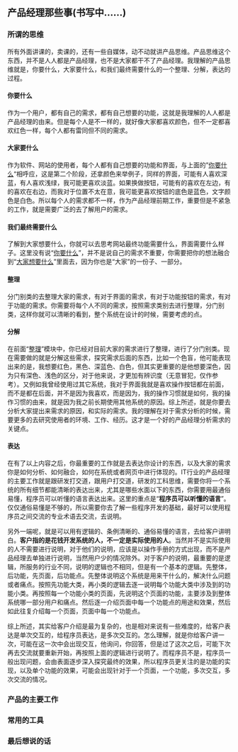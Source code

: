 ## 产品经理那些事(书写中……)

### 所谓的思维

所有外面讲课的，卖课的，还有一些自媒体，动不动就讲产品思维。产品思维这个东西，并不是人人都是产品经理，也不是大家都干不了产品经理。我理解的产品思维就是，你要什么，大家要什么，和我们最终需要什么的一个整理、分解，表达的过程。

#### 你要什么

作为一个用户，都有自己的需求，都有自己想要的功能，这就是我理解的人人都是产品经理的由来。但是每个人是不一样的，就好像大家都喜欢颜色，但不一定都喜欢红色一样，每个人都有雷同但不同的需求。

#### 大家要什么

作为软件、网站的使用者，每个人都有自己想要的功能和界面，与上面的”[你要什么](#你要什么)“相呼应，这是第二个阶段，还拿颜色来举例子，同样的界面，可能有人喜欢深蓝，有人喜欢浅绿，我可能更喜欢淡蓝。如果换做按钮，可能有的喜欢在左边，有的喜欢在右边，而我对于位置不太在意，我可能更喜欢按钮的底色是蓝色，文字颜色是白色。所以每个人的需求都不一样，作为产品经理前期工作，重要但是不紧急的工作，就是需要广泛的去了解用户的需求。

#### 我们最终需要什么

了解到大家想要什么，你就可以去思考网站最终功能需要什么，界面需要什么样子。这里没有说“[你要什么](#你要什么)”，并不是说自己的需求不重要，你需要把你的想法融合到“[大家想要什么](#大家想要什么)”里面去，因为你也是“大家”的一份子、一部分。

#### 整理

分门别类的去整理大家的需求，有对于界面的需求，有对于功能按钮的需求，有对于功能的需求。你需要将每个人不同的需求，按照需求类别去进行整理，分门别类，这样你就可以清晰的看到，整个系统在设计的时候，需要考虑的点。

#### 分解

在前面“[整理](#整理)”模块中，你已经对目前大家的需求进行了整理，进行了分门别类。现在需要做的就是分解这些需求，探究需求后面的东西，比如一个色盲，他可能表现出来的是，我想要红色，黑色、深蓝色、白色，但其实更重要的是他想要深色，因为只有深色、浅色的区分，对于他来说，才更加有辨识度（无意冒犯，仅作参考）。又例如我曾经使用过其它系统，我对于界面我就是喜欢操作按钮都在前面，而不是都在后面，并不是因为我喜欢，而是因为，我的操作习惯就是如何，我的操作习惯的由来，就是因为我之前长期使用其他系统的原因。综上所述，就是你要去分析大家提出来需求的原因，和实际的需求。我的理解在对于需求分析的时候，需要更多的去研究使用者的环境、工作、经历。这才是一个好的产品经理分析需求的关键点。

#### 表达

在有了以上内容之后，你最重要的工作就是去表达你设计的东西，以及大家的需求你是如何分析、如何融合，如何在系统或者网页中进行体现的。IT行业的产品经理的主要工作就是跟研发打交道，跟用户打交道，研发的工科思维，需要你将一个系统的所有细节都能清晰的表达出来，尤其是哪些水面以下的东西，你需要用最通俗易懂，程序员可以听懂的语言表达出来。这里的重点是“**程序员可以听懂的语言**”。仅仅通俗易懂是不够的，所以需要你去了解一些程序开发的基础，最好可以使用程序员之间交流的专业术语去交流，去说明。

另外一端呢，就是可以用有逻辑的、条例清晰的、通俗易懂的语言，去给客户讲明白。**客户指的是花钱开发系统的人，不一定是实际使用的人**。当然并不是实际使用的人不需要进行说明，对于他们的说明，应该是以操作手册的方式出现，而不是产品经理去单独进行说明，当然用户少的情况除外。对于客户的说明，最重要的是逻辑，所服务的行业不同，说明的逻辑也不相同，但是有一个基本的逻辑。先整体，后功能，先页面，后功能点。先整体说明这个系统是用来干什么的，解决什么问题或者痛点。按照先功能大类，再小类的逻辑去逐一说明每个功能大类中涉及到的功能小类。再按照每一个功能小类的页面，先说明这个页面的功能，主要涉及到整体系统哪一部分用户和痛点。然后逐一介绍页面中每一个功能点的用途和效果，然后如此往复介绍每一个页面，页面中每一个功能点。

综上所述，其实给客户介绍是最为复杂的，也是相对来说有一些难度的，给客户表达是单次交互的，给程序员表达，是多次交互的。怎么理解，就是你给客户讲一次，可能在这一次中会出现交互，他询问，你回答，但是过了这次之后，可能下次再去交流就要重新开始，再按照上面的逻辑进行说明了。而程序员不是，程序员一般出现问题，会由表面逐步深入探究最终的效果，所以程序员更关注的是功能的实现，以及单个功能的效果，可能会出现针对于一个页面，一个功能，多次交互，多次交流的情况。

### 产品的主要工作

### 常用的工具

### 最后想说的话
